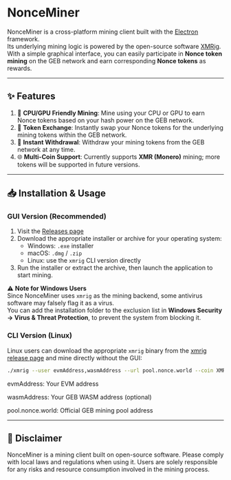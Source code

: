 # NonceMiner

NonceMiner is a cross-platform mining client built with the [Electron](https://www.electronjs.org/) framework.  
Its underlying mining logic is powered by the open-source software [XMRig](https://github.com/xmrig/xmrig).  
With a simple graphical interface, you can easily participate in **Nonce token mining** on the GEB network and earn corresponding **Nonce tokens** as rewards.

---

## ✨ Features

1. 🧠 **CPU/GPU Friendly Mining**: Mine using your CPU or GPU to earn Nonce tokens based on your hash power on the GEB network.  
2. 🔄 **Token Exchange**: Instantly swap your Nonce tokens for the underlying mining tokens within the GEB network.  
3. 💸 **Instant Withdrawal**: Withdraw your mining tokens from the GEB network at any time.  
4. 🌐 **Multi-Coin Support**: Currently supports **XMR (Monero)** mining; more tokens will be supported in future versions.

---

## 📥 Installation & Usage

### GUI Version (Recommended)

1. Visit the [Releases page](../../releases)  
2. Download the appropriate installer or archive for your operating system:  
   - Windows: `.exe` installer  
   - macOS: `.dmg` / `.zip`  
   - Linux: use the `xmrig` CLI version directly
3. Run the installer or extract the archive, then launch the application to start mining.

⚠️ **Note for Windows Users**  
Since NonceMiner uses `xmrig` as the mining backend, some antivirus software may falsely flag it as a virus.  
You can add the installation folder to the exclusion list in **Windows Security → Virus & Threat Protection**, to prevent the system from blocking it.

### CLI Version (Linux)

Linux users can download the appropriate `xmrig` binary from the [xmrig release page](https://github.com/xmrig/xmrig/releases) and mine directly without the GUI:

```bash
./xmrig --user evmAddress,wasmAddress --url pool.nonce.world --coin XMR -p x -k
```
evmAddress: Your EVM address

wasmAddress: Your GEB WASM address (optional)

pool.nonce.world: Official GEB mining pool address

---

## 📝 Disclaimer

NonceMiner is a mining client built on open-source software. Please comply with local laws and regulations when using it.
Users are solely responsible for any risks and resource consumption involved in the mining process.
